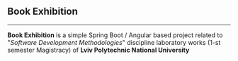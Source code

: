 ## Book Exhibition
___
**Book Exhibition** is a simple Spring Boot / Angular based project related to "*Software Development Methodologies*" discipline laboratory works (1-st semester Magistracy) of **Lviv Polytechnic National University**
